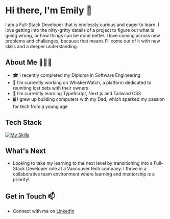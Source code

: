 # Hi there, I'm Emily 👋
I am a Full-Stack Developer that is endlessly curious and eager to learn. I love getting into the nitty-gritty details of a project to figure out what is going wrong, or how things can be done better. I love coming across new problems and challenges, because that means I'll come out of it with new skills and a deeper understanding.

## About Me 💁🏻‍♀️
- 🎓 I recently completed my Diploma in Software Engineering
- 🔭 I’m currently working on WhiskerWatch, a platform dedicated to reuniting lost pets with their owners
- 🌱 I’m currently learning TypeScript, Next.js and Tailwind CSS
- 🖥️ I grew up building computers with my Dad, which sparked my passion for tech from a young age

## Tech Stack 
[![My Skills](https://skillicons.dev/icons?i=html,css,sass,tailwind,js,ts,react,nextjs,firebase,nodejs,npm,express,mysql,gcp,postman,vite,vscode,git,github)](https://skillicons.dev)

## What's Next
- Looking to take my learning to the next level by transitioning into a Full-Stack Developer role at a Vancouver tech company. I thrive in a collaborative team environment where learning and mentorship is a priority!

## Get in Touch 📫
- Connect with me on [LinkedIn](https://www.linkedin.com/in/emilyjschur/)
